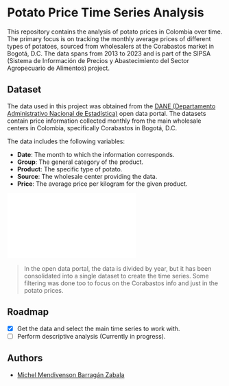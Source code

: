 # Potato Price Time Series Analysis

This repository contains the analysis of potato prices in Colombia over time. The primary focus is on tracking the monthly average prices of different types of potatoes, sourced from wholesalers at the Corabastos market in Bogotá, D.C. The data spans from 2013 to 2023 and is part of the SIPSA (Sistema de Información de Precios y Abastecimiento del Sector Agropecuario de Alimentos) project.

## Dataset

The data used in this project was obtained from the [DANE (Departamento Administrativo Nacional de Estadística)](https://microdatos.dane.gov.co/index.php/catalog/776/get-microdata) open data portal. The datasets contain price information collected monthly from the main wholesale centers in Colombia, specifically Corabastos in Bogotá, D.C.

The data includes the following variables:
- **Date**: The month to which the information corresponds.
- **Group**: The general category of the product.
- **Product**: The specific type of potato.
- **Source**: The wholesale center providing the data.
- **Price**: The average price per kilogram for the given product.

![Potato Price Trend](Plots/All%20series.pdf)

> In the open data portal, the data is divided by year, but it has been consolidated into a single dataset to create the time series. Some filtering was done too to focus on the Corabastos info and just in the potato prices. 


## Roadmap
- [x] Get the data and select the main time series to work with.
- [ ] Perform descriptive analysis (Currently in progress).

## Authors
- [Michel Mendivenson Barragán Zabala](mailto:mbarraganz@unal.edu.co)

